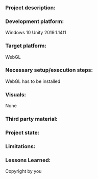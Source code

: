 ### Project description:


### Development platform:
Windows 10
Unity 2019.1.14f1

### Target platform:
WebGL

### Necessary setup/execution steps:
WebGL has to be installed

### Visuals:
None

### Third party material:

### Project state:

### Limitations:

### Lessons Learned:

Copyright by you
